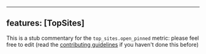 
---
features: [TopSites]
---

This is a stub commentary for the `top_sites.open_pinned` metric: please feel free to edit (read the
[contributing guidelines](https://github.com/mozilla/glean-annotations/blob/main/CONTRIBUTING.md)
if you haven't done this before)
